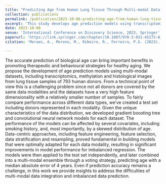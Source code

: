```yaml
---
title: "Predicting Age from Human Lung Tissue Through Multi-modal Data Integration"
collection: publications
permalink: /publication/2023-10-08-predicting-age-from-human-lung-tissue
excerpt: 'This study develops age prediction models using transcriptomics, methylation, and histological images from 793 lung tissue samples, facing challenges like varied data modalities and high feature dimensionality. Utilizing gradient boosting and convolutional neural networks, and applying data-centric techniques for imbalanced data, the models predict biological age with a median absolute error of 4 years. This highlights the feasibility and challenges of integrating multi-modal datasets for age prediction.'
date: 2023-10-08
venue: 'International Conference on Discovery Science, 2023, Springer'
paperurl: 'https://link.springer.com/chapter/10.1007/978-3-031-45275-8_43'
citation: 'Moraes, A., Moreno, M., Ribeiro, R., Ferreira, P.G. (2023). "Predicting Age from Human Lung Tissue Through Multi-modal Data Integration." <i>International Conference on Discovery Science</i>. Springer.'

---
```


The accurate prediction of biological age can bring important benefits in promoting therapeutic and behavioural strategies for healthy aging. We propose the development of age prediction models using multi-modal datasets, including transcriptomics, methylation and histological images from lung tissue samples of 793 human donors. From a technical point of view this is a challenging problem since not all donors are covered by the same data modalities and the datasets have a very high feature dimensionality with a relatively smaller number of samples. To fairly compare performance across different data types, we’ve created a test set including donors represented in each modality. Given the unique characteristics of the data distribution, we developed gradient boosting tree and convolutional neural network models for each dataset. The performance of the models can be affected by several covariates, including smoking history, and, most importantly, by a skewed distribution of age. Data-centric approaches, including feature engineering, feature selection, data stratification and resampling, proved fundamental in building models that were optimally adapted for each data modality, resulting in significant improvements in model performance for imbalanced regression. The models were then applied to the test set independently, and later combined into a multi-modal ensemble through a voting strategy, predicting age with a median absolute error of 4 years. Even if prediction accuracy remains a challenge, in this work we provide insights to address the difficulties of multi-modal data integration and imbalanced data prediction.
